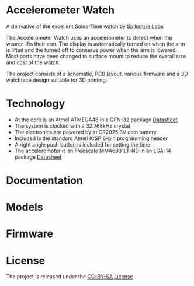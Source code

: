 # Accelerometer Watch

A derivative of the excellent SolderTime watch by [Spikenzie Labs](http://spikenzielabs.com/SpikenzieLabs/SolderTime.html)

The Accelerometer Watch uses an accelerometer to detect when the wearer lifts their arm. 
The display is automatically turned on when the arm is lifted and the turned off to conserve power when the arm is lowered.
Most parts have been changed to surface mount to reduce the overall size and cost of the watch.

The project consists of a schematic, PCB layout, various firmware and a 3D watchface design suitable for 3D printing.

# Technology

- At the core is an Atmel ATMEGA48 in a QFN-32 package [Datasheet](http://www.atmel.com/Images/doc2545.pdf)
- The system is clocked with a 32.768kHz crystal
- The electronics are powered by at CR2025 3V coin battery
- Included is the standard Atmel ICSP 6-pin programming header
- A right angle push button is included for setting the time
- The acceleromoter is an Freescale MMA6331LT-ND in an LGA-14 package [Datasheet](http://cache.freescale.com/files/sensors/doc/data_sheet/MMA6331L.pdf)

# Documentation

# Models

# Firmware

# License

The project is released under the [CC-BY-SA License](http://creativecommons.org/licenses/by-sa/2.0/)

